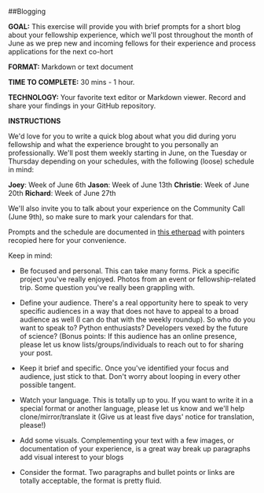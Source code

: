 ##Blogging

**GOAL:** This exercise will provide you with brief prompts for a short blog about your fellowship experience, which we'll post throughout the month of June as we prep new and incoming fellows for their experience and process applications for the next co-hort

**FORMAT:** Markdown or text document

**TIME TO COMPLETE:** 30 mins - 1 hour.

**TECHNOLOGY:** Your favorite text editor or Markdown viewer. Record and share your findings in your GitHub repository.

**INSTRUCTIONS**

We'd love for you to write a quick blog about what you did during yoru fellowship and what the experience brought to you personally an professionally. We'll post them weekly starting in June, on the Tuesday or Thursday depending on your schedules, with the following (loose) schedule in mind:

**Joey**: Week of June 6th
**Jason**: Week of June 13th
**Christie**: Week of June 20th
**Richard**: Week of June 27th

We'll also invite you to talk about your experience on the Community Call (June 9th), so make sure to mark your calendars for that.

Prompts and the schedule are documented in [this etherpad](https://public.etherpad-mozilla.org/p/fellowship-blogs) with pointers recopied here for your convenience.

Keep in mind:

* Be focused and personal. This can take many forms. Pick a specific project you've really enjoyed. Photos from an event or fellowship-related trip. Some question you've really been grappling with. 

* Define your audience. There's a real opportunity here to speak to very specific audiences in a way that does not have to appeal to a broad audience as well (I can do that with the weekly roundup). So who do you want to speak to? Python enthusiasts? Developers vexed by the future of science? (Bonus points: If this audience has an online presence, please let us know lists/groups/individuals to reach out to for sharing your post.

* Keep it brief and specific. Once you've identified your focus and audience, just stick to that. Don't worry about looping in every other possible tangent.

* Watch your language. This is totally up to you. If you want to write it in a special format or another language, please let us know and we'll help clone/mirror/translate it (Give us at least five days' notice for translation, please!)


* Add some visuals. Complementing your text with a few images, or documentation of your experience, is a great way break up paragraphs add visual interest to your blogs

* Consider the format. Two paragraphs and bullet points or links are totally acceptable, the format is pretty fluid.
